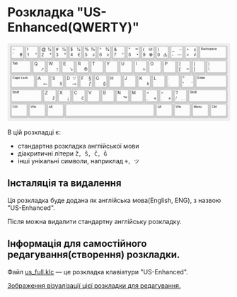 # Розкладка "US-Enhanced(QWERTY)"

![US_FULL](us_full.png)

В цій розкладці є:
- стандартна розкладка англійської мови
- діакритичні літери `Ž, Š, Č, Ĝ`
- інші унікальні символи, наприклад `ꑭ, ツ`

## Інсталяція та видалення

Ця розкладка буде додана як англійська мова(English, ENG), з назвою "US-Enhanced". 

Після можна видалити стандартну англійську розкладку.

## Інформація для самостійного редагування(створення) розкладки.

Файл [us_full.klc](us_full.klc) — це розкладка клавіатури "US-Enhanced".

[<ins>Зображення візуалізації цієї розкладки для редагування.</ins>](http://www.keyboard-layout-editor.com/#/gists/6ed7422686ca1c601efe34c0a5f3234b)